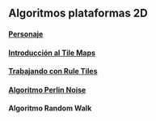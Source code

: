 
## Algoritmos plataformas 2D

#### [Personaje](https://learn.unity.com/tutorial/2d-game-kit-walkthrough-1)
#### [Introducción al Tile Maps](https://learn.unity.com/tutorial/introduction-to-tilemaps?language=en)
#### [Trabajando con Rule Tiles](https://learn.unity.com/tutorial/using-rule-tiles?language=en) 

#### [Algoritmo Perlin Noise](ALG_PerlinNoise.md)
#### Algoritmo Random Walk 


